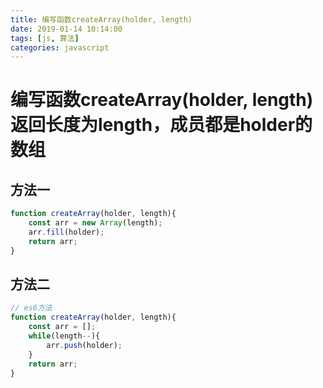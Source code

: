 ```yaml
---
title: 编写函数createArray(holder, length)
date: 2019-01-14 10:14:00
tags: [js, 算法]
categories: javascript
---
```


# 编写函数createArray(holder, length)返回长度为length，成员都是holder的数组
## 方法一
```js
function createArray(holder, length){
    const arr = new Array(length);
    arr.fill(holder);
    return arr;
}
```

## 方法二
```js
// es6方法
function createArray(holder, length){
    const arr = [];
    while(length--){
        arr.push(holder);
    }
    return arr;
}
```